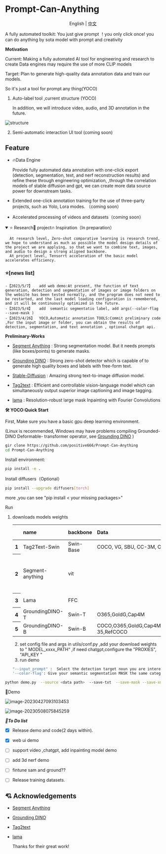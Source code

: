 # Prompt-Can-Anything

<p align="center"> English | <a href="README_zh.md">中文</a></p>

A fully automated  toolkit: You just give prompt ！you only click once! you can do anything by sota model with prompt and creativity

**Motivation**

Current: Making a fully automated AI tool for engineering and research to create Data engines may require the use of more CLIP models

Target:  Plan to generate high-quality data annotation data and train our  models.

So it's just a tool for prompt any thing(YOCO)

 1. Auto-label tool  ,current structure (YOCO)

    In addition, we will introduce video, audio, and 3D annotation in the future.

![structure](asset/data_engine.png)




 2.  Semi-automatic interaction  UI tool (coming soon)

## Feature

- 🔥Data Engine
	
	Provide fully automated data annotation with one-click export (detection, segmentation, text, and nerf  reconstruction results) and refine these through engineering optimization, ,through the correlation models of stable diffusion and gpt, we can create more data source power for downstream tasks. 
	
	</details >
	
- Extended one-click annotation training for the use of three-party projects, such as Yolo, Lora modes. （coming soon）

- Accelerated  processing of videos and datasets（coming soon）
	

<details open >
<summary>⭐ Research🚀 project🔥 Inspiration（In preparation）</summary>

	  At research level, Zero-shot comparative learning is research trend, we hope to understand as much as possible the model design details of the project we are applying, so that we want to combine text, images, and audio to design a strong aligned backbone.
	  At project level, Tensorrt acceleration of the basic model accelerates efficiency.

</details >



### <div align="left">⭐[news list] </div>
	-【2023/5/7】   add web demo:At present, the function of text generation, detection and segmentation of images or image folders on the website has been tested normally, and the program does not need to be restarted, and the last model loading configuration is remembered, and it will be continuously optimized in the future.
	-【2023/5/4】   add  semantic segmentatio label, add args(--color-flag --save-mask )
	-【2023/4/26】  YOCO,Automatic annotation TOOLS:Commit preliminary code ,For the input image or folder, you can obtain the results of detection, segmentation, and text annotation , optional chatgpt api.



**Preliminary-Works**



- [Segment Anything](https://github.com/facebookresearch/segment-anything) : Strong segmentation model. But it needs prompts (like boxes/points) to generate masks. 

- [Grounding DINO](https://github.com/IDEA-Research/GroundingDINO) :  Strong zero-shot detector which is capable of to generate high quality boxes and labels with free-form text. 

- [Stable-Diffusion](https://github.com/CompVis/stable-diffusion) :  Amazing strong text-to-image diffusion model.

- [Tag2text](https://github.com/xinyu1205/Tag2Text) : Efficient and controllable vision-language model which can simultaneously output superior image captioning and image tagging.
  
- [lama](https://github.com/advimman/lama) :  Resolution-robust large mask Inpainting with Fourier Convolutions

  

**:hammer_and_wrench: YOCO:Quick Start**

First, Make sure you have a basic gpu deep learning environment.

 (Linux is recommended, Windows may have problems compiling Grounded-DINO Deformable- transformer operator, see [Grounding DINO](https://github.com/IDEA-Research/GroundingDINO) )

```bash
gir clone https://github.com/positive666/Prompt-Can-Anything
cd Prompt-Can-Anything
```

Install environment:

```bash
pip install -e .
```


Install diffusers（Optional）

```bash
pip install --upgrade diffusers[torch]
```

more ,you can see "pip install < your missing packages>"

Run	

1. downloads models weights

   <!-- insert a table -->

	<table>
	  <thead>
	    <tr style="text-align: left;">
	      <th></th>
	      <th>name</th>
	       <th>backbone</th>
	      <th>Data</th>
	      <th>Checkpoint</th>
	        <th>model-config</th>
	    </tr>
	  </thead>
	  <tbody>
	    <tr>
	      <th>1</th>
	      <td>Tag2Text-Swin</td>
	      <td>Swin-Base</td>
	      <td>COCO, VG, SBU, CC-3M, CC-12M</td>
	      <td><a href="https://huggingface.co/spaces/xinyu1205/Tag2Text/blob/main/tag2text_swin_14m.pth">Download  link</a></td>
	    <tr>
	      <th>2</th>
	      <td>Segment-anything</td>
	       <td>vit</td>
	        <td> </td>
	        <td><a href="https://dl.fbaipublicfiles.com/segment_anything/sam_vit_h_4b8939.pth">Download  link</a>| <a 
	<td><a href="https://dl.fbaipublicfiles.com/segment_anything/sam_vit_l_0b3195.pth">Download  link</a>| <a 
	    <td><a href="https://dl.fbaipublicfiles.com/segment_anything/sam_vit_b_01ec64.pth">Download  link</a></td>
	    <tr>
	      <th>3</th>
	      <td>Lama</td>
	        <td>FFC</td>
	         <td> </td>
	      <td><a href="https://disk.yandex.ru/d/ouP6l8VJ0HpMZg">Download  link</a></td>
	    <tr>
	      <th>4</th>
	      <td>GroundingDINO-T</td>
	      <td>Swin-T</td>
	      <td>O365,GoldG,Cap4M</td>
	      <td><a href="https://github.com/IDEA-Research/GroundingDINO/releases/download/v0.1.0-alpha/groundingdino_swint_ogc.pth">Github link</a> | <a href="https://huggingface.co/ShilongLiu/GroundingDINO/resolve/main/groundingdino_swint_ogc.pth">HF link</a></td>
	      <td><a href="https://github.com/IDEA-Research/GroundingDINO/blob/main/groundingdino/config/GroundingDINO_SwinT_OGC.py">link</a></td>
	    </tr>
	    <tr>
	      <th>5</th>
	      <td>GroundingDINO-B</td>
	      <td>Swin-B</td>
	      <td>COCO,O365,GoldG,Cap4M,OpenImage,ODinW-35,RefCOCO</td>
	      <td><a href="https://github.com/IDEA-Research/GroundingDINO/releases/download/v0.1.0-alpha2/groundingdino_swinb_cogcoor.pth">Github link</a>  | <a href="https://huggingface.co/ShilongLiu/GroundingDINO/resolve/main/groundingdino_swinb_cogcoor.pth">HF link</a> 
	      <td><a href="https://github.com/IDEA-Research/GroundingDINO/blob/main/groundingdino/config/GroundingDINO_SwinB.cfg.py">link</a></td>
	    </tr>
	  </tbody>
	</table>
	
	
	
	
	
	
	2. set config file and args in utils/conf.py ,add your download weights to " MODEL_xxxx_PATH“  ,if need chatgpt,configure the "PROXIES", "API_KEY " 
	2. run demo
	
	```bash
	"--input_prompt" :  Select the detection target noun you are interested in, and you can turn off Tag2text
	'--color-flag': Give your semantic segmentation MASK the same category the same color
	```
	

```bash
python demo.py  --source <data path>  --save-txt  --save-mask --save-xml  --save_caption 
```

🏃Demo 



![image-20230427093103453](asset/image-20230427093103453.png)



![image-20230508075845259](asset/webdemo.png)



***🔨To Do list***

- [x] Release demo and code(2 days within).
- [x] web ui   demo 
- [ ] support video ,chatgpt, add inpainting model demo
- [ ] add 3d nerf demo 
- [ ] fintune sam and ground?? 
- [ ] Release training datasets.



## :cupid: Acknowledgements

- [Segment Anything](https://github.com/facebookresearch/segment-anything)
- [Grounding DINO](https://github.com/IDEA-Research/GroundingDINO)
- [Tag2text](https://github.com/xinyu1205/Tag2Text) 
- [lama](https://github.com/advimman/lama) 

   Thanks for their great work!

